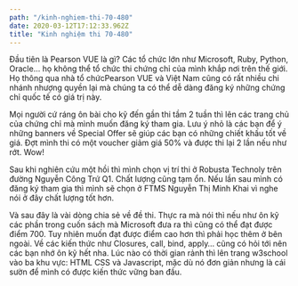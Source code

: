 ```yaml
---
path: "/kinh-nghiem-thi-70-480"
date: 2020-03-12T17:12:33.962Z
title: "Kinh nghiệm thi 70-480"
---
```


Đầu tiên là Pearson VUE là gì? Các tổ chức lớn như Microsoft, Ruby, Python, Oracle… họ không thể tổ chức thi chứng chỉ của mình khắp nơi trên thế giới. 
Họ thông qua nhà tổ chứcPearson VUE và Việt Nam cũng có rất nhiều chi nhánh nhượng quyền lại mà chúng ta có thể dễ dàng đăng ký những chứng chỉ quốc tế có giá trị này.

Mọi người cứ ráng ôn bài cho kỹ đến gần thi tầm 2 tuần thì lên các trang chủ của chứng chỉ mà mình muốn đăng ký tham gia. 
Lưu ý nhỏ là các bạn để ý những banners về Special Offer sẽ giúp các bạn có những chiết khấu tốt về giá. 
Đợt mình thi có một voucher giảm giá 50% và được thi lại 2 lần nếu như rớt. Wow!

Sau khi nghiên cứu một hồi thì mình chọn vị trí thi ở Robusta Technoly trên đường Nguyễn Công Trứ Q1. 
Chất lượng cũng tạm ổn. Nếu lần sau mình có đăng ký tham gia thì mình sẽ chọn ở FTMS Nguyễn Thị Minh Khai vì nghe nói ở đây chất lượng tốt hơn.

Và sau đây là vài dòng chia sẻ về đề thi. Thực ra mà nói thì nếu như ôn kỹ các phần trong cuốn
sách mà Microsoft đưa ra thì cũng có thể đạt được điểm 700. Tuy nhiên muốn đạt
được điểm cao hơn thì phải học thêm ở bên ngoài. Về các kiến thức như Closures,
call, bind, apply… cũng có hỏi tới nên các bạn nhớ ôn kỹ hết nha. Lúc nào có
thời gian rảnh thì lên trang w3school vào ba khu vực: HTML CSS và Javascript,
mặc dù nó đơn giản nhưng là cái sườn để mình có được kiến thức vững ban đầu.
